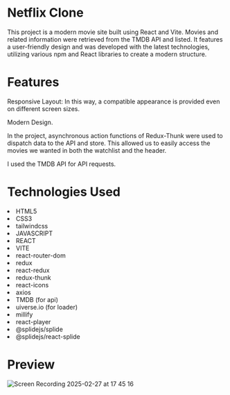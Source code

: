<h1>Netflix Clone</h1>
  
<p>This project is a modern movie site built using React and Vite. Movies and related information were retrieved from the TMDB API and listed. It features a user-friendly design and was developed with the latest technologies, utilizing various npm and React libraries to create a modern structure.</p>

<h1>Features</h1>

<p>Responsive Layout: In this way, a compatible appearance is provided even on different screen sizes.</p>
<p>Modern Design.</p>
<p>In the project, asynchronous action functions of Redux-Thunk were used to dispatch data to the API and store. This allowed us to easily access the movies we wanted in both the watchlist and the header.</p>
<p>I used the TMDB API for API requests.</p>

<h1>Technologies Used</h1>

<li>HTML5</li>
<li>CSS3</li>
<li>tailwindcss</li>
<li>JAVASCRIPT</li>
<li>REACT</li>
<li>VITE</li>
<li>react-router-dom</li>
<li>redux</li>
<li>react-redux</li>
<li>redux-thunk</li>
<li>react-icons</li>
<li>axios</li>
<li>TMDB (for api)</li>
<li>uiverse.io (for loader)</li>
<li>millify</li>
<li>react-player</li>
<li>@splidejs/splide</li>
<li>@splidejs/react-splide</li>

<h1>Preview</h1>

![Screen Recording 2025-02-27 at 17 45 16](https://github.com/user-attachments/assets/b0ccd918-7fa6-42a7-8076-d76bf3cd4923)


